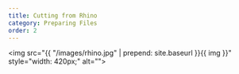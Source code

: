 ```yaml
---
title: Cutting from Rhino
category: Preparing Files
order: 2
---
```


<img src="{{ "/images/rhino.jpg" | prepend: site.baseurl }}{{ img }}" style="width: 420px;" alt=""><br>
